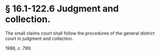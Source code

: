 # § 16.1-122.6 Judgment and collection.

<p>The small claims court shall follow the procedures of the general district court in judgment and collection.</p><p>1988, c. 799.</p>